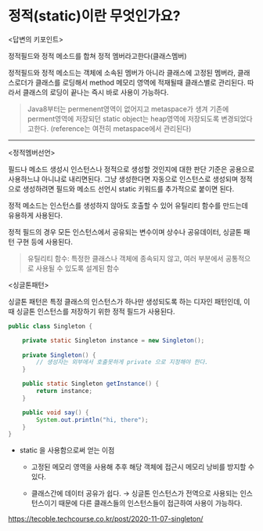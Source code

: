 # 정적(static)이란 무엇인가요?
<답변의 키포인트>

정적필드와 정적 메소드를 합쳐 정적 멤버라고한다(클래스멤버)

정적필드와 정적 메소드는 객체에 소속된 멤버가 아니라 클래스에 고정된 멤버라, 클래스로더가 클래스를 로딩해서 method 메모리 영역에 적재될때 클래스별로 관리된다. 따라서 클래스의 로딩이 끝나는 즉시 바로 사용이 가능하다.



> Java8부터는 permenent영역이 없어지고 metaspace가 생겨 기존에 perment영역에 저장되던 static object는 heap영역에 저장되도록 변경되었다고한다. (reference는 여전히 metaspace에서 관리된다)
---

<정적멤버선언>

필드나 메소드 생성시 인스턴스나 정적으로 생성할 것인지에 대한 판단 기준은 공용으로 사용하느냐 아니냐로 내리면된다. 그냥 생성한다면 자동으로 인스턴스로 생성되며 정적으로 생성하려면 필드와 메소드 선언시 static 키워드를 추가적으로 붙이면 된다.

정적 메소드는 인스턴스를 생성하지 않아도 호출할 수 있어 유틸리티 함수를 만드는데 유용하게 사용된다.

정적 필드의 경우 모든 인스턴스에서 공유되는 변수이며 상수나 공유데이터, 싱글톤 패턴 구현 등에 사용된다.

> 유틸리티 함수: 특정한 클래스나 객체에 종속되지 않고, 여러 부분에서 공통적으로 사용될 수 있도록 설계된 함수
>

<싱글톤패턴>

싱글톤 패턴은 특정 클래스의 인스턴스가 하나만 생성되도록 하는 디자인 패턴인데, 이 때 싱글톤 인스턴스를 저장하기 위한 정적 필드가 사용된다.

```java
public class Singleton {

    private static Singleton instance = new Singleton();
    
    private Singleton() {
        // 생성자는 외부에서 호출못하게 private 으로 지정해야 한다.
    }

    public static Singleton getInstance() {
        return instance;
    }

    public void say() {
        System.out.println("hi, there");
    }
}
```

* static 을 사용함으로써 얻는 이점 

   *  고정된 메모리 영역을 사용해 추후 해당 객체에 접근시 메모리 낭비를 방지할 수 있다.

   *  클래스간에 데이터 공유가 쉽다. → 싱글톤 인스턴스가 전역으로 사용되는 인스턴스이기 때문에 다른 클래스들의 인스턴스들이 접근하여 사용이 가능하다.

https://tecoble.techcourse.co.kr/post/2020-11-07-singleton/
